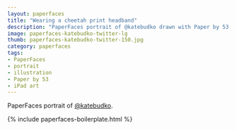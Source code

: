 ```yaml
---
layout: paperfaces
title: "Wearing a cheetah print headband"
description: "PaperFaces portrait of @katebudko drawn with Paper by 53 on an iPad."
image: paperfaces-katebudko-twitter-lg
thumb: paperfaces-katebudko-twitter-150.jpg
category: paperfaces
tags: 
- PaperFaces
- portrait
- illustration
- Paper by 53
- iPad art
---
```


PaperFaces portrait of [@katebudko](http://twitter.com/katebudko).

{% include paperfaces-boilerplate.html %}